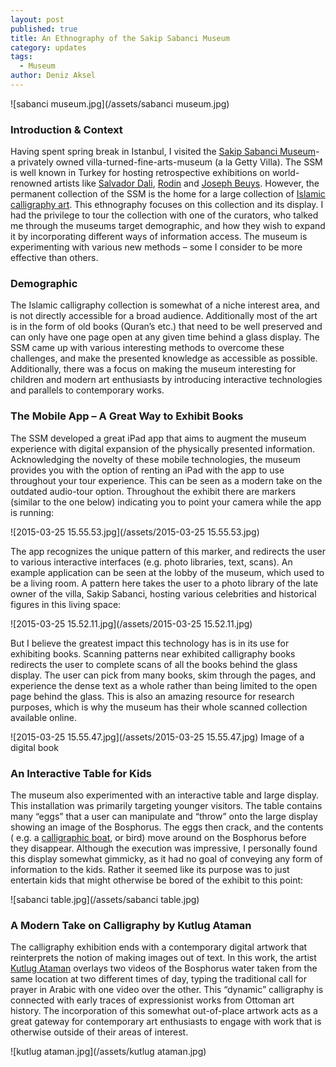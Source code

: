 ```yaml
---
layout: post
published: true
title: An Ethnography of the Sakip Sabanci Museum
category: updates
tags: 
  - Museum
author: Deniz Aksel
---
```


![sabanci museum.jpg](/assets/sabanci museum.jpg)


### Introduction & Context
Having spent spring break in Istanbul, I visited the [Sakip Sabanci Museum](http://www.sakipsabancimuzesi.org/en)- a privately owned villa-turned-fine-arts-museum (a la Getty Villa). The SSM is well known in Turkey for hosting retrospective exhibitions on world-renowned artists like [Salvador Dali](http://www.sakipsabancimuzesi.org/en/node/264), [Rodin](http://www.sakipsabancimuzesi.org/en/node/275) and [Joseph Beuys](http://www.sakipsabancimuzesi.org/en/node/259). However, the permanent collection of the SSM is the home for a large collection of [Islamic calligraphy art](http://www.sakipsabancimuzesi.org/en/node/243). This ethnography focuses on this collection and its display.
I had the privilege to tour the collection with one of the curators, who talked me through the museums target demographic, and how they wish to expand it by incorporating different ways of information access. The museum is experimenting with various new methods – some I consider to be more effective than others.

### Demographic
The Islamic calligraphy collection is somewhat of a niche interest area, and is not directly accessible for a broad audience. Additionally most of the art is in the form of old books (Quran’s etc.) that need to be well preserved and can only have one page open at any given time behind a glass display. 
The SSM came up with various interesting methods to overcome these challenges, and make the presented knowledge as accessible as possible. Additionally, there was a focus on making the museum interesting for children and modern art enthusiasts by introducing interactive technologies and parallels to contemporary works.

### The Mobile App – A Great Way to Exhibit Books
The SSM developed a great iPad app that aims to augment the museum experience with digital expansion of the physically presented information. Acknowledging the novelty of these mobile technologies, the museum provides you with the option of renting an iPad with the app to use throughout your tour experience. This can be seen as a modern take on the outdated audio-tour option.
Throughout the exhibit there are markers (similar to the one below) indicating you to point your camera while the app is running:

![2015-03-25 15.55.53.jpg](/assets/2015-03-25 15.55.53.jpg)

The app recognizes the unique pattern of this marker, and redirects the user to various interactive interfaces (e.g. photo libraries, text, scans). An example application can be seen at the lobby of the museum, which used to be a living room. A pattern here takes the user to a photo library of the late owner of the villa, Sakip Sabanci, hosting various celebrities and historical figures in this living space:

![2015-03-25 15.52.11.jpg](/assets/2015-03-25 15.52.11.jpg)

But I believe the greatest impact this technology has is in its use for exhibiting books. Scanning patterns near exhibited calligraphy books redirects the user to complete scans of all the books behind the glass display. The user can pick from many books, skim through the pages, and experience the dense text as a whole rather than being limited to the open page behind the glass. This is also an amazing resource for research purposes, which is why the museum has their whole scanned collection available online.

![2015-03-25 15.55.47.jpg](/assets/2015-03-25 15.55.47.jpg)
Image of a digital book

### An Interactive Table for Kids
The museum also experimented with an interactive table and large display. This installation was primarily targeting younger visitors. The table contains many “eggs” that a user can manipulate and “throw” onto the large display showing an image of the Bosphorus. The eggs then crack, and the contents ( e.g. a [calligraphic boat](http://www.uoguelph.ca/~agokcen/Calligraphy3.jpg), or bird) move around on the Bosphorus before they disappear. Although the execution was impressive, I personally found this display somewhat gimmicky, as it had no goal of conveying any form of information to the kids. Rather it seemed like its purpose was to just entertain kids that might otherwise be bored of the exhibit to this point:

![sabanci table.jpg](/assets/sabanci table.jpg)

### A Modern Take on Calligraphy by Kutlug Ataman
The calligraphy exhibition ends with a contemporary digital artwork that reinterprets the notion of making images out of text. In this work, the artist [Kutlug Ataman](http://www.kutlugataman.com/site/main) overlays two videos of the Bosphorus water taken from the same location at two different times of day, typing the traditional call for prayer in Arabic with one video over the other. This “dynamic” calligraphy is connected with early traces of expressionist works from Ottoman art history. The incorporation of this somewhat out-of-place artwork acts as a great gateway for contemporary art enthusiasts to engage with work that is otherwise outside of their areas of interest.

![kutlug ataman.jpg](/assets/kutlug ataman.jpg)

